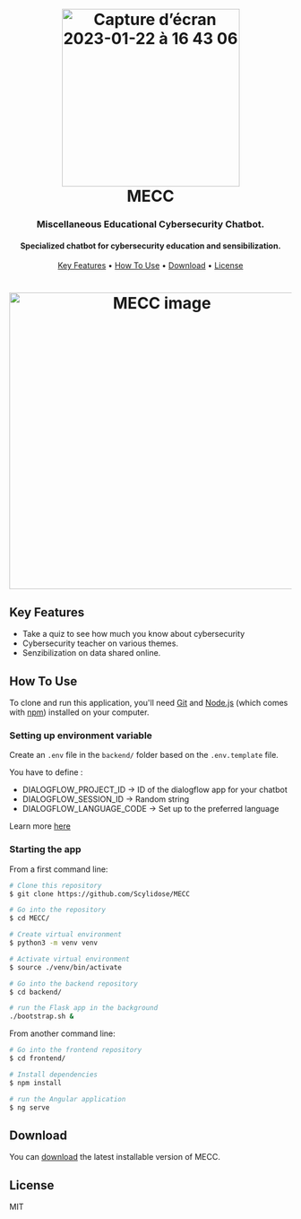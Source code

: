 
<h1 align="center">
  <br>

  <img width="317" alt="Capture d’écran 2023-01-22 à 16 43 06" src="https://user-images.githubusercontent.com/28122432/213942189-b2e31bf3-9d14-4f8a-9d3d-7d92357e4ce9.png">

  <br>
  MECC
  <br>
</h1>

<h3 align="center">Miscellaneous Educational Cybersecurity Chatbot.</h3>
<h4 align="center">Specialized chatbot for cybersecurity education and sensibilization.</h4>
<p align="center">
  <a href="#key-features">Key Features</a> •
  <a href="#how-to-use">How To Use</a> •
  <a href="#download">Download</a> •
  <a href="#license">License</a>
</p>

<h1 align="center">
<img width="529" alt="MECC image" src="https://user-images.githubusercontent.com/28122432/217105313-b49e15b3-7a12-4c39-bc2e-0b9a4e3195c3.png">
</h1>

## Key Features

* Take a quiz to see how much you know about cybersecurity
* Cybersecurity teacher on various themes.
* Senzibilization on data shared online.

## How To Use

To clone and run this application, you'll need [Git](https://git-scm.com) and [Node.js](https://nodejs.org/en/download/) (which comes with [npm](http://npmjs.com)) installed on your computer. 

### Setting up environment variable

Create an `.env` file in the `backend/` folder based on the `.env.template` file.

You have to define : 

- DIALOGFLOW_PROJECT_ID -> ID of the dialogflow app for your chatbot
- DIALOGFLOW_SESSION_ID -> Random string 
- DIALOGFLOW_LANGUAGE_CODE -> Set up to the preferred language

Learn more [here](https://cloud.google.com/dialogflow/es/docs/quick/setup?hl=fr)

### Starting the app

From a first command line:

```bash
# Clone this repository
$ git clone https://github.com/Scylidose/MECC

# Go into the repository
$ cd MECC/

# Create virtual environment
$ python3 -m venv venv

# Activate virtual environment
$ source ./venv/bin/activate

# Go into the backend repository
$ cd backend/

# run the Flask app in the background
./bootstrap.sh &
```

From another command line:

```bash
# Go into the frontend repository
$ cd frontend/

# Install dependencies
$ npm install

# run the Angular application
$ ng serve

```

## Download

You can [download](https://github.com/Scylidose/MECC/archive/refs/tags/v1.0.0.zip) the latest installable version of MECC.

## License

MIT
